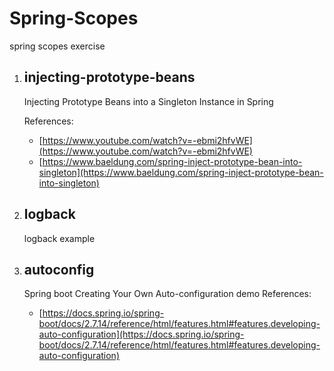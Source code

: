 # Spring-Scopes
spring scopes exercise


1.  ## injecting-prototype-beans
    Injecting Prototype Beans into a Singleton Instance in Spring

    References:
      * [https://www.youtube.com/watch?v=-ebmi2hfvWE](https://www.youtube.com/watch?v=-ebmi2hfvWE)
      * [https://www.baeldung.com/spring-inject-prototype-bean-into-singleton](https://www.baeldung.com/spring-inject-prototype-bean-into-singleton)
2.  ## logback
    logback example
3.  ## autoconfig
    Spring boot Creating Your Own Auto-configuration demo
    References:
      * [https://docs.spring.io/spring-boot/docs/2.7.14/reference/html/features.html#features.developing-auto-configuration](https://docs.spring.io/spring-boot/docs/2.7.14/reference/html/features.html#features.developing-auto-configuration)
